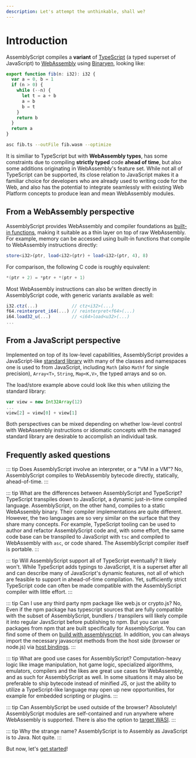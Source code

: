 ```yaml
---
description: Let's attempt the unthinkable, shall we?
---
```


# Introduction

AssemblyScript compiles a **variant** of [TypeScript](https://www.typescriptlang.org) \(a typed superset of JavaScript\) to [WebAssembly](https://webassembly.org) using [Binaryen](https://github.com/WebAssembly/binaryen), looking like:

```ts
export function fib(n: i32): i32 {
  var a = 0, b = 1
  if (n > 0) {
    while (--n) {
      let t = a + b
      a = b
      b = t
    }
    return b
  }
  return a
}
```
```sh
asc fib.ts --outFile fib.wasm --optimize
```

It is similiar to TypeScript but with **WebAssembly types**, has some constraints due to compiling **strictly typed** code **ahead of time**, but also some additions originating in WebAssembly's feature set. While not all of TypeScript can be supported, its close relation to JavaScript makes it a familiar choice for developers who are already used to writing code for the Web, and also has the potential to integrate seamlessly with existing Web Platform concepts to produce lean and mean WebAssembly modules.

## From a WebAssembly perspective

AssemblyScript provides WebAssembly and compiler foundations as [built-in functions](./stdlib/globals.md#builtins), making it suitable as a thin layer on top of raw WebAssembly. For example, memory can be accessed using built-in functions that compile to WebAssembly instructions directly:

```ts
store<i32>(ptr, load<i32>(ptr) + load<i32>(ptr, 4), 8)
```

For comparison, the following C code is roughly equivalent:

```c
*(ptr + 2) = *ptr + *(ptr + 1)
```

Most WebAssembly instructions can also be written directly in AssemblyScript code, with generic variants available as well:

```ts
i32.ctz(...)             // ctz<i32>(...)
f64.reinterpret_i64(...) // reinterpret<f64>(...)
i64.load32_u(...)        // <i64>load<u32>(...)
...
```

## From a JavaScript perspective

Implemented on top of its low-level capabilities, AssemblyScript provides a JavaScript-like [standard library](./stdlib/globals.md) with many of the classes and namespaces one is used to from JavaScript, including `Math` (also `Mathf` for single precision), `Array<T>`, `String`, `Map<K,V>`, the typed arrays and so on.

The load/store example above could look like this when utilizing the standard library:

```ts
var view = new Int32Array(12)
...
view[2] = view[0] + view[1]
```

Both perspectives can be mixed depending on whether low-level control with WebAssembly instructions or idiomatic concepts with the managed standard library are desirable to accomplish an individual task.

## Frequently asked questions

::: tip Does AssemblyScript involve an interpreter, or a "VM in a VM"?
No, AssemblyScript compiles to WebAssembly bytecode directly, statically, ahead-of-time.
:::

::: tip What are the differences between AssemblyScript and TypeScript?
TypeScript transpiles down to JavaScript, a dynamic just-in-time compiled language. AssemblyScript, on the other hand, compiles to a static WebAssembly binary. Their compiler implementations are quite different. However, the two languages are so very similar on the surface that they share many concepts. For example, TypeScript tooling can be used to author and refactor AssemblyScript code and, with some effort, the same code base can be transpiled to JavaScript with `tsc` and compiled to WebAssembly with `asc`, or code shared. The AssemblyScript compiler itself is portable.
:::

::: tip Will AssemblyScript support all of TypeScript eventually?
It likely won't. While TypeScript adds typings to JavaScript, it is a superset after all and can describe many of JavaScript's dynamic features, not all of which are feasible to support in ahead-of-time compilation. Yet, sufficiently strict TypeScript code can often be made compatible with the AssemblyScript compiler with little effort.
:::

::: tip Can I use any third party npm package like web.js or crypto.js?
No, Even if the npm package has typescript sources that are fully compatible with the subset of AssemblyScript, bundlers / transpilers will likely compile it into regular JavsScript before publishing to npm. But you can use packages from npm that are built specifically for AssemblyScript. You can find some of them on [build with assemblyscript](./built-with-assemblyscript.md). In addition, you can always import the necessary javascript methods from the host side (browser or node.js) via [host bindings](./compiler.html#host-bindings).
:::

::: tip What are good use cases for AssemblyScript?
Computation-heavy logic like image manipulation, hot game logic, specialized algorithms, emulators, compilers and the likes are great use cases for WebAssembly, and as such for AssemblyScript as well. In some situations it may also be preferable to ship bytecode instead of minified JS, or just the ability to utilize a TypeScript-like language may open up new opportunities, for example for embedded scripting or plugins.
:::

::: tip Can AssemblyScript be used outside of the browser?
Absolutely! AssemblyScript modules are self-contained and run anywhere where WebAssembly is supported. There is also the option to [target WASI](/concepts.md#targeting-wasi).
:::

::: tip Why the strange name?
AssemblyScript is to Assembly as JavaScript is to Java. Not quite.
:::

But now, let's [get started](./getting-started.md)!
